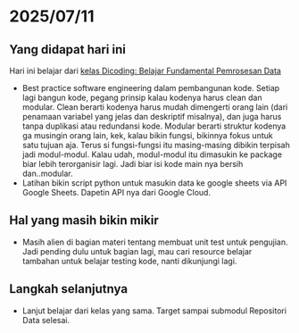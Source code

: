 # 2025/07/11

## Yang didapat hari ini
Hari ini belajar dari [kelas Dicoding: Belajar Fundamental Pemrosesan Data](https://www.dicoding.com/academies/708-belajar-fundamental-pemrosesan-data)
- Best practice software engineering dalam pembangunan kode. Setiap lagi bangun kode, pegang prinsip kalau kodenya harus clean dan modular. Clean berarti kodenya harus mudah dimengerti orang lain (dari penamaan variabel yang jelas dan deskriptif misalnya), dan juga harus tanpa duplikasi atau redundansi kode. Modular berarti struktur kodenya ga musingin orang lain, kek, kalau bikin fungsi, bikinnya fokus untuk satu tujuan aja. Terus si fungsi-fungsi itu masing-masing dibikin terpisah jadi modul-modul. Kalau udah, modul-modul itu dimasukin ke package biar lebih terorganisir lagi. Jadi biar isi kode main nya bersih dan..modular.
- Latihan bikin script python untuk masukin data ke google sheets via API Google Sheets. Dapetin API nya dari Google Cloud. 

## Hal yang masih bikin mikir
- Masih alien di bagian materi tentang membuat unit test untuk pengujian. Jadi pending dulu untuk bagian lagi, mau cari resource belajar tambahan untuk belajar testing kode, nanti dikunjungi lagi. 

## Langkah selanjutnya
- Lanjut belajar dari kelas yang sama. Target sampai submodul Repositori Data selesai.
